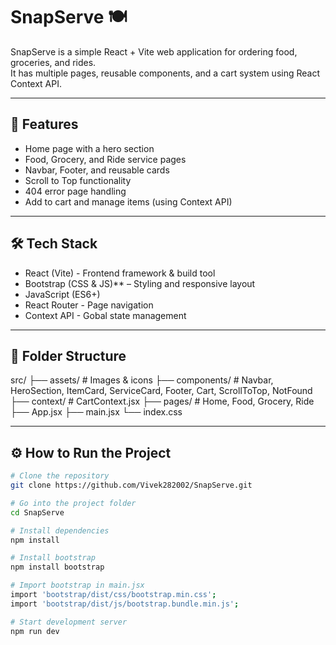 # SnapServe 🍽️

SnapServe is a simple React + Vite web application for ordering food, groceries, and rides.  
It has multiple pages, reusable components, and a cart system using React Context API.

---

## 🚀 Features
- Home page with a hero section
- Food, Grocery, and Ride service pages
- Navbar, Footer, and reusable cards
- Scroll to Top functionality
- 404 error page handling
- Add to cart and manage items (using Context API)

---

## 🛠 Tech Stack
- React (Vite) - Frontend framework & build tool
- Bootstrap (CSS & JS)** – Styling and responsive layout
- JavaScript (ES6+)
- React Router - Page navigation
- Context API - Gobal state management

---

## 📂 Folder Structure
src/
├── assets/ # Images & icons
├── components/ # Navbar, HeroSection, ItemCard, ServiceCard, Footer, Cart, ScrollToTop, NotFound
├── context/ # CartContext.jsx
├── pages/ # Home, Food, Grocery, Ride
├── App.jsx
├── main.jsx
└── index.css



---

## ⚙️ How to Run the Project
```bash
# Clone the repository
git clone https://github.com/Vivek282002/SnapServe.git

# Go into the project folder
cd SnapServe

# Install dependencies
npm install

# Install bootstrap
npm install bootstrap

# Import bootstrap in main.jsx
import 'bootstrap/dist/css/bootstrap.min.css';
import 'bootstrap/dist/js/bootstrap.bundle.min.js';

# Start development server
npm run dev
